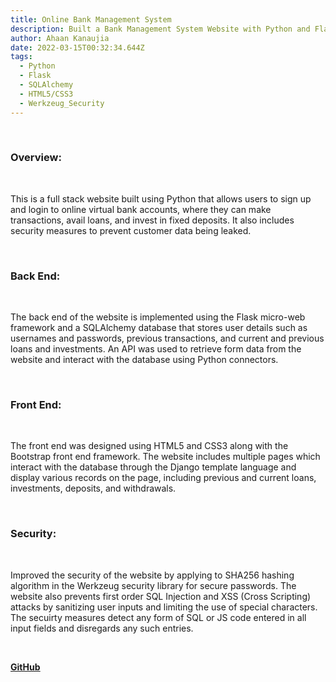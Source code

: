 ```yaml
---
title: Online Bank Management System
description: Built a Bank Management System Website with Python and Flask
author: Ahaan Kanaujia
date: 2022-03-15T00:32:34.644Z
tags:
  - Python
  - Flask
  - SQLAlchemy
  - HTML5/CSS3
  - Werkzeug_Security
---
```

<br>

### Overview:

<br>

This is a full stack website built using Python that allows users to sign up and login to online virtual bank accounts, where they can make transactions, avail loans, and invest in fixed deposits. It also includes security measures to prevent customer data being leaked. 

<br>

### Back End:

<br>

The back end of the website is implemented using the Flask micro-web framework and a SQLAlchemy database that stores user details such as usernames and passwords, previous transactions, and current and previous loans and investments. An API was used to retrieve form data from the website and interact with the database using Python connectors. 

<br>

### Front End:

<br>

The front end was designed using HTML5 and CSS3 along with the Bootstrap front end framework. The website includes multiple pages which interact with the database through the Django template language and display various records on the page, including previous and current loans, investments, deposits, and withdrawals.

<br>

### Security:

<br>

Improved the security of the website by applying to SHA256 hashing algorithm in the Werkzeug security library for secure passwords. The website also prevents first order SQL Injection and XSS (Cross Scripting) attacks by sanitizing user inputs and limiting the use of special characters. The secuirty measures detect any form of SQL or JS code entered in all input fields and disregards any such entries.

<br>

[<strong><u>GitHub](https://github.com/AhaanKanaujia/Online-Banking-Management-System)

